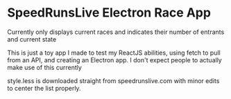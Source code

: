 # SpeedRunsLive Electron Race App

Currently only displays current races and indicates their number of entrants and current state

This is just a toy app I made to test my ReactJS abilities, using fetch to pull from an API, and creating an Electron app.
I don't expect people to actually make use of this currently

style.less is downloaded straight from speedrunslive.com with minor edits to center the list properly.
